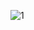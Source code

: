 ![1](https://github.com/abhishekv1000/Car-Running-using-Animation-Css/assets/114013340/39bf16c8-eab1-4ffb-ae4e-8f0acdcca9b7)
